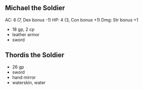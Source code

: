 
## Michael the Soldier

  AC: 6 (7, Dex bonus -1)
  HP: 4 (3, Con bonus +1)
  Dmg: Str bonus +1

* 18 gp, 2 cp
* leather armor
* sword

## Thordis the Soldier

* 26 gp
* sword
* hand mirror
* waterskin, water

